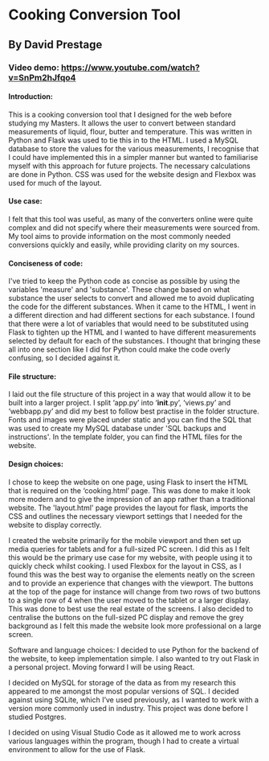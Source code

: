 # Cooking Conversion Tool
## By David Prestage
### Video demo: https://www.youtube.com/watch?v=SnPm2hJfqo4

#### Introduction:
This is a cooking conversion tool that I designed for the web before studying my Masters. It allows the user to convert between standard measurements of liquid, flour, butter and temperature. This was written in Python and Flask was used to tie this in to the HTML. I used a MySQL database to store the values for the various measurements, I recognise that I could have implemented this in a simpler manner but wanted to familiarise myself with this approach for future projects. The necessary calculations are done in Python. CSS was used for the website design and Flexbox was used for much of the layout. 

#### Use case:
I felt that this tool was useful, as many of the converters online were quite complex and did not specify where their measurements were sourced from. My tool aims to provide information on the most commonly needed conversions quickly and easily, while providing clarity on my sources. 

#### Conciseness of code:
I've tried to keep the Python code as concise as possible by using the variables 'measure' and 'substance'. These change based on what substance the user selects to convert and allowed me to avoid duplicating the code for the different substances. When it came to the HTML, I went in a different direction and had different sections for each substance. I found that there were a lot of variables that would need to be substituted using Flask to tighten up the HTML and I wanted to have different measurements selected by default for each of the substances. I thought that bringing these all into one section like I did for Python could make the code overly confusing, so I decided against it.

#### File structure:
I laid out the file structure of this project in a way that would allow it to be built into a larger project. I split ‘app.py’ into ‘__init__.py’, ‘views.py’ and ‘webbapp.py’ and did my best to follow best practise in the folder structure. Fonts and images were placed under static and you can find the SQL that was used to create my MySQL database under 'SQL backups and instructions'. In the template folder, you can find the HTML files for the website. 

#### Design choices:
I chose to keep the website on one page, using Flask to insert the HTML that is required on the ‘cooking.html’ page. This was done to make it look more modern and to give the impression of an app rather than a traditional website. The 'layout.html' page provides the layout for flask, imports the CSS and outlines the necessary viewport settings that I needed for the website to display correctly. 

I created the website primarily for the mobile viewport and then set up media queries for tablets and for a full-sized PC screen. I did this as I felt this would be the primary use case for my website, with people using it to quickly check whilst cooking. I used Flexbox for the layout in CSS, as I found this was the best way to organise the elements neatly on the screen and to provide an experience that changes with the viewport. The buttons at the top of the page for instance will change from two rows of two buttons to a single row of 4 when the user moved to the tablet or a larger display. This was done to best use the real estate of the screens. I also decided to centralise the buttons on the full-sized PC display and remove the grey background as I felt this made the website look more professional on a large screen.

Software and language choices:
I decided to use Python for the backend of the website, to keep implementation simple. I also wanted to try out Flask in a personal project. Moving forward I will be using React.

I decided on MySQL for storage of the data as from my research this appeared to me amongst the most popular versions of SQL. I decided against using SQLite, which I’ve used previously, as I wanted to work with a version more commonly used in industry. This project was done before I studied Postgres.

I decided on using Visual Studio Code as it allowed me to work across various languages within the program, though I had to create a virtual environment to allow for the use of Flask.
